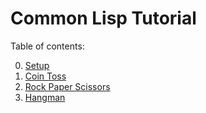 # Common Lisp Tutorial 

Table of contents:

0. [Setup](ch00.md)
1. [Coin Toss](ch01.md)
1. [Rock Paper Scissors](ch02.md)
1. [Hangman](ch03.md)